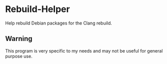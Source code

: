 Rebuild-Helper
==============

Help rebuild Debian packages for the Clang rebuild.


## Warning
This program is very specific to my needs and may not be useful for
general purpose use.

